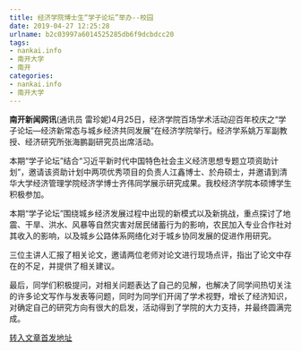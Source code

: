 ```yaml
---
title: 经济学院博士生“学子论坛”举办--校园
date: 2019-04-27 12:25:28
urlname: b2c03997a6014525285db6f9dcbdcc20
tags: 
- nankai.info
- 南开大学
- 南开
categories:
- nankai.info
- 南开大学
---
```


**南开新闻网讯**(通讯员 雷珍妮)4月25日，经济学院百场学术活动迎百年校庆之“学子论坛—经济新常态与城乡经济共同发展”在经济学院举行。经济学系姚万军副教授、经济研究所张海鹏副研究员出席活动。

本期“学子论坛”结合“习近平新时代中国特色社会主义经济思想专题立项资助计划”，邀请该资助计划中两项优秀项目的负责人江鑫博士、於舟硕士，并邀请到清华大学经济管理学院经济学博士齐伟同学展示研究成果。我校经济学院本硕博学生积极参加。

本期“学子论坛”围绕城乡经济发展过程中出现的新模式以及新挑战，重点探讨了地震、干旱、洪水、风暴等自然灾害对居民储蓄行为的影响，农民加入专业合作社对其收入的影响，以及城乡公路体系网络化对于城乡协同发展的促进作用研究。

三位主讲人汇报了相关论文，邀请两位老师对论文进行现场点评，指出了论文中存在的不足，并提供了相关建议。

最后，同学们积极提问，对相关问题表达了自己的见解，也解决了同学间热切关注的许多论文写作与发表等问题，同时为同学们开阔了学术视野，增长了经济知识，对确定自己的研究方向有很大的启发，活动得到了学院的大力支持，并最终圆满完成。

[转入文章首发地址](http://news.nankai.edu.cn/qqxy/system/2019/04/27/000447336.shtml)